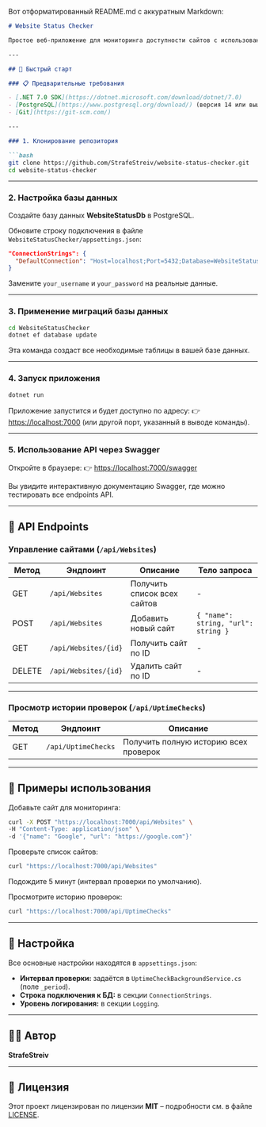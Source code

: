 Вот отформатированный README.md с аккуратным Markdown:

````markdown
# Website Status Checker

Простое веб-приложение для мониторинга доступности сайтов с использованием **.NET** и **PostgreSQL**.

---

## 🚀 Быстрый старт

### 📋 Предварительные требования

- [.NET 7.0 SDK](https://dotnet.microsoft.com/download/dotnet/7.0)  
- [PostgreSQL](https://www.postgresql.org/download/) (версия 14 или выше)  
- [Git](https://git-scm.com/)  

---

### 1. Клонирование репозитория

```bash
git clone https://github.com/StrafeStreiv/website-status-checker.git
cd website-status-checker
````

---

### 2. Настройка базы данных

Создайте базу данных **WebsiteStatusDb** в PostgreSQL.

Обновите строку подключения в файле `WebsiteStatusChecker/appsettings.json`:

```json
"ConnectionStrings": {
  "DefaultConnection": "Host=localhost;Port=5432;Database=WebsiteStatusDb;Username=your_username;Password=your_password"
}
```

Замените `your_username` и `your_password` на реальные данные.

---

### 3. Применение миграций базы данных

```bash
cd WebsiteStatusChecker
dotnet ef database update
```

Эта команда создаст все необходимые таблицы в вашей базе данных.

---

### 4. Запуск приложения

```bash
dotnet run
```

Приложение запустится и будет доступно по адресу:
👉 [https://localhost:7000](https://localhost:7000)
(или другой порт, указанный в выводе команды).

---

### 5. Использование API через Swagger

Откройте в браузере:
👉 [https://localhost:7000/swagger](https://localhost:7000/swagger)

Вы увидите интерактивную документацию Swagger, где можно тестировать все endpoints API.

---

## 📡 API Endpoints

### Управление сайтами (`/api/Websites`)

| Метод  | Эндпоинт             | Описание                    | Тело запроса                        |
| ------ | -------------------- | --------------------------- | ----------------------------------- |
| GET    | `/api/Websites`      | Получить список всех сайтов | -                                   |
| POST   | `/api/Websites`      | Добавить новый сайт         | `{ "name": string, "url": string }` |
| GET    | `/api/Websites/{id}` | Получить сайт по ID         | -                                   |
| DELETE | `/api/Websites/{id}` | Удалить сайт по ID          | -                                   |

---

### Просмотр истории проверок (`/api/UptimeChecks`)

| Метод | Эндпоинт            | Описание                              |
| ----- | ------------------- | ------------------------------------- |
| GET   | `/api/UptimeChecks` | Получить полную историю всех проверок |

---

## 🧪 Примеры использования

Добавьте сайт для мониторинга:

```bash
curl -X POST "https://localhost:7000/api/Websites" \
-H "Content-Type: application/json" \
-d '{"name": "Google", "url": "https://google.com"}'
```

Проверьте список сайтов:

```bash
curl "https://localhost:7000/api/Websites"
```

Подождите 5 минут (интервал проверки по умолчанию).

Просмотрите историю проверок:

```bash
curl "https://localhost:7000/api/UptimeChecks"
```

---

## 🔧 Настройка

Все основные настройки находятся в `appsettings.json`:

* **Интервал проверки:** задаётся в `UptimeCheckBackgroundService.cs` (поле `_period`).
* **Строка подключения к БД:** в секции `ConnectionStrings`.
* **Уровень логирования:** в секции `Logging`.

---

## 👨‍💻 Автор

**StrafeStreiv**

---

## 📄 Лицензия

Этот проект лицензирован по лицензии **MIT** – подробности см. в файле [LICENSE](LICENSE).


